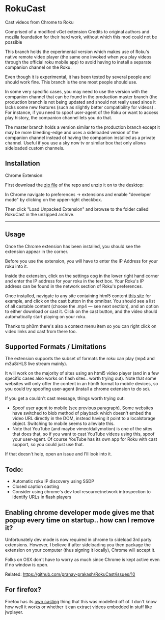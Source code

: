 # RokuCast
Cast videos from Chrome to Roku

Comprised of a modified vGet extension
Credits to original authors and mozilla foundation for their hard work, without which this mod could not be possible

This branch holds the experimental version which makes use of Roku's native remote video player (the same one invoked when you play videos through the official roku mobile app) to avoid having to install a separate companion channel on the Roku.

Even though it is experimental, it has been tested by several people and should work fine. This branch is the one most people should use.

In some very specific cases, you may need to use the version with the companion channel that can be found in the ~~production~~ master branch (the production branch is not being updated and should not really used since it lacks some new features (such as slightly better compatibility for videos) . For instance, if you need to spoof user-agent of the Roku or want to access play history, the companion channel lets you do that.

The master branch holds a version similar to the production branch except it may be more bleeding-edge and uses a sideloaded version of the companion channel instead of having the companion installed as a private channel. Useful if you use a sky now tv or similar box that only allows sideloaded custom channels.

## Installation

Chrome Extension:

First download the [zip file](https://github.com/pranav-prakash/RokuCast/archive/playOnRoku.zip) of the repo and unzip it on to the desktop:

In Chrome navigate to preferences -> extensions and enable "developer mode" by clicking on the upper-right checkbox.

Then click "Load Unpacked Extension" and browse to the folder called RokuCast in the unzipped archive.

---


## Usage

Once the Chrome extension has been installed, you should see the extension appear in the corner.

Before you use the extension, you will have to enter the IP Address for your roku into it.

Inside the extension, click on the settings cog in the lower right hand corner and enter the IP address for your roku in the text box. Your Roku's IP address can be found in the network section of Roku's preferences.

Once installed, navigate to any site containing html5 content [this site](http://camendesign.com/code/video_for_everybody/test.html) for example, and click on the cast button in the omnibar. You should see a list of all castable content (choose the .mp4 — see next section), and an option to either download or cast it. Click on the cast button, and the video should automatically start playing on your roku.

Thanks to ph0rn there's also a context menu item so you can right click on video links and cast from there too.

## Supported Formats / Limitations

The extension supports the subset of formats the roku can play (mp4 and m3u8/HLS live stream mainly). 

It will work on the majority of sites using an html5 video player (and in a few specific cases also works on flash sites.. worth trying out). Note that some websites will only offer the content in an html5 format to mobile devices, so you could try spoofing user-agent (install a chrome extension to do so).

If you get a couldn't cast message, things worth trying out:

* Spoof user agent to mobile (see previous paragraph). Some websites have switched to blob method of playback which doesn't embed the video URL directly in the DOM, instead having it point to a localstorage object. Switching to mobile seems to alleviate this.
* Note that YouTube (and maybe vimeo/dailymotion) is one of the sites that does that, so if you want to cast YouTube videos using this, spoof your user-agent. Of course YouTube has its own app for Roku with cast support, so you could just use that.

If that doesn't help, open an issue and I'll look into it.

## Todo:

* Automatic roku IP discovery using SSDP
* Closed caption casting  
* Consider using chrome's dev tool resource/network introspection to identify URLs in flash players

## Enabling chrome developer mode gives me that popup every time on startup.. how can I remove it?

Unfortunately dev mode is now required in chrome to sideload 3rd party extensions. However, I believe if after sideloading you then package the extension on your computer (thus signing it locally), Chrome will accept it.

Folks on OSX don't have to worry as much since Chrome is kept active even if no window is open.

Related: https://github.com/pranav-prakash/RokuCast/issues/10

## For firefox?

Firefox has its [own casting](http://starkravingfinkle.org/blog/2014/06/firefox-for-android-casting-videos-and-roku-support-ready-to-test-in-nightly/) thing that this was modelled off of. I don't know how well it works or whether it can extract videos embedded in stuff like jwplayer.


